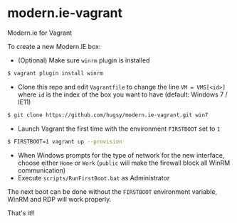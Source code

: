# modern.ie-vagrant

Modern.ie for Vagrant 

To create a new Modern.IE box:

   * (Optional) Make sure `winrm` plugin is installed
   ```bash
   $ vagrant plugin install winrm
   ```
   * Clone this repo and edit `Vagrantfile` to change the line `VM = VMS[<id>]` where `id` is the index of the box you want to have (default: Windows 7 / IE11)
   ```bash
   $ git clone https://github.com/hugsy/modern.ie-vagrant.git win7
   ```  
   * Launch Vagrant the first time with the environment `FIRSTBOOT` set to `1`
   ```bash
   $ FIRSTBOOT=1 vagrant up --provision
   ```
   * When Windows prompts for the type of network for the new interface, choose either `Home` or `Work` (`public` will make the firewall block all WinRM communication)
   * Execute `scripts/RunFirstBoot.bat` as Administrator
   
The next boot can be done without the `FIRSTBOOT` environment variable, WinRM and RDP will work properly. 
   
That's it!!
